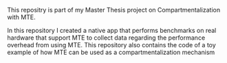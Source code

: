 This repositry is part of my Master Thesis project on Compartmentalization with MTE.

In this repository I created a native app that performs benchmarks on real hardware that support MTE to collect data regarding the performance overhead from using MTE. 
This repository also contains the code of a toy example of how MTE can be used as a compartmentalization mechanism
